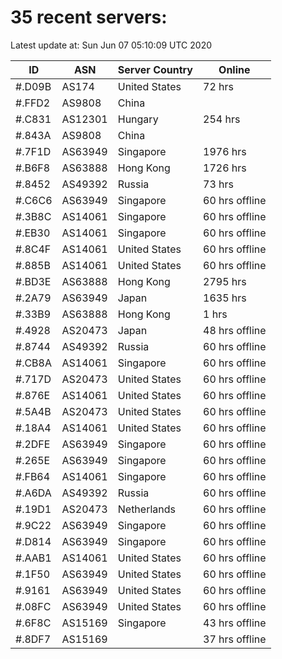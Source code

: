 # 35 recent servers:

Latest update at: Sun Jun 07 05:10:09 UTC 2020

| ID | ASN | Server Country | Online |
| -- | --- | -------------- | ------ |
| #.D09B | AS174 | United States | 72 hrs |
| #.FFD2 | AS9808 | China | |
| #.C831 | AS12301 | Hungary | 254 hrs |
| #.843A | AS9808 | China | |
| #.7F1D | AS63949 | Singapore | 1976 hrs |
| #.B6F8 | AS63888 | Hong Kong | 1726 hrs |
| #.8452 | AS49392 | Russia | 73 hrs |
| #.C6C6 | AS63949 | Singapore | 60 hrs offline |
| #.3B8C | AS14061 | Singapore | 60 hrs offline |
| #.EB30 | AS14061 | Singapore | 60 hrs offline |
| #.8C4F | AS14061 | United States | 60 hrs offline |
| #.885B | AS14061 | United States | 60 hrs offline |
| #.BD3E | AS63888 | Hong Kong | 2795 hrs |
| #.2A79 | AS63949 | Japan | 1635 hrs |
| #.33B9 | AS63888 | Hong Kong | 1 hrs |
| #.4928 | AS20473 | Japan | 48 hrs offline |
| #.8744 | AS49392 | Russia | 60 hrs offline |
| #.CB8A | AS14061 | Singapore | 60 hrs offline |
| #.717D | AS20473 | United States | 60 hrs offline |
| #.876E | AS14061 | United States | 60 hrs offline |
| #.5A4B | AS20473 | United States | 60 hrs offline |
| #.18A4 | AS14061 | United States | 60 hrs offline |
| #.2DFE | AS63949 | Singapore | 60 hrs offline |
| #.265E | AS63949 | Singapore | 60 hrs offline |
| #.FB64 | AS14061 | Singapore | 60 hrs offline |
| #.A6DA | AS49392 | Russia | 60 hrs offline |
| #.19D1 | AS20473 | Netherlands | 60 hrs offline |
| #.9C22 | AS63949 | Singapore | 60 hrs offline |
| #.D814 | AS63949 | Singapore | 60 hrs offline |
| #.AAB1 | AS14061 | United States | 60 hrs offline |
| #.1F50 | AS63949 | United States | 60 hrs offline |
| #.9161 | AS63949 | United States | 60 hrs offline |
| #.08FC | AS63949 | United States | 60 hrs offline |
| #.6F8C | AS15169 | Singapore | 43 hrs offline |
| #.8DF7 | AS15169 |  | 37 hrs offline |

